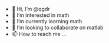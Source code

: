 - 👋 Hi, I’m @qgdr
- 👀 I’m interested in math
- 🌱 I’m currently learning math
- 💞️ I’m looking to collaborate on matlab
- 📫 How to reach me ...

<!---
qgdr/qgdr is a ✨ special ✨ repository because its `README.md` (this file) appears on your GitHub profile.
You can click the Preview link to take a look at your changes.
--->

